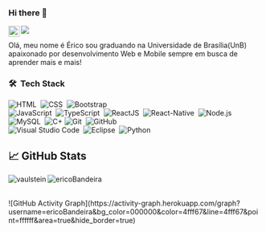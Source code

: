 ### Hi there 👋

<a href="https://www.linkedin.com/in/ericobandeira/">
  <img align="left" alt="Arunsridher's LinkedIN" width="22px" src="https://raw.githubusercontent.com/peterthehan/peterthehan/master/assets/linkedin.svg" />
</a>

![](https://visitor-badge.glitch.me/badge?page_id=ericoBandeira)

Olá, meu nome é Érico sou graduando na Universidade de Brasília(UnB) apaixonado por desenvolvimento Web e Mobile sempre em busca de aprender mais e mais!

### 🛠 &nbsp;Tech Stack

![HTML](https://img.shields.io/badge/-HTML-05122A?style=flat&logo=HTML5)&nbsp;
![CSS](https://img.shields.io/badge/-CSS-05122A?style=flat&logo=CSS3&logoColor=1572B6)&nbsp;
![Bootstrap](https://img.shields.io/badge/-Bootstrap-05122A?style=flat&logo=bootstrap&logoColor=563D7C)
<br />
![JavaScript](https://img.shields.io/badge/-JavaScript-05122A?style=flat&logo=javascript)&nbsp;
![TypeScript](https://img.shields.io/badge/-TypeScript-05122A?style=flat&logo=javascript)&nbsp;
![ReactJS](https://img.shields.io/badge/-React.JS-05122A?style=flat&logo=react)&nbsp;
![React-Native](https://img.shields.io/badge/-React.Native-05122A?style=flat&logo=react)&nbsp;
![Node.js](https://img.shields.io/badge/-Node.js-05122A?style=flat&logo=node.js)&nbsp;
<br />
![MySQL](https://img.shields.io/badge/-MySQL-05122A?style=flat&logo=MySQL)&nbsp;
![C+](https://img.shields.io/badge/C++-05122A?style=flat&logo=c-sharp&logoColor=FFA518)
![Git](https://img.shields.io/badge/-Git-05122A?style=flat&logo=git)&nbsp;
![GitHub](https://img.shields.io/badge/-GitHub-05122A?style=flat&logo=github)&nbsp;
<br />
![Visual Studio Code](https://img.shields.io/badge/-Visual%20Studio%20Code-05122A?style=flat&logo=visual-studio-code&logoColor=007ACC)&nbsp;
![Eclipse](https://img.shields.io/badge/-Eclipse-05122A?style=flat&logo=eclipse-ide&logoColor=2C2255)&nbsp;
![Python](https://img.shields.io/badge/-Python-05122A?style=flat&logo=eclipse-ide&logoColor=2C2255)&nbsp;

## &#x1f4c8; GitHub Stats

<p align="left"><img align="left" src="https://github-readme-stats.vercel.app/api/top-langs?username=ericoBandeira&show_icons=true&locale=en&layout=compact&theme=radical" alt="vaulstein" /></p>

 
 <p><img align="center" src="https://github-readme-streak-stats.herokuapp.com/?user=ericoBandeira&theme=radical" alt="ericoBandeira" /></p>
 
 <br />
![GitHub Activity Graph](https://activity-graph.herokuapp.com/graph?username=ericoBandeira&bg_color=000000&color=4fff67&line=4fff67&point=ffffff&area=true&hide_border=true)  
